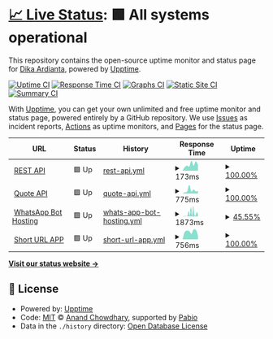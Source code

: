 # [📈 Live Status](https://status.dikaardnt.com): <!--live status--> **🟩 All systems operational**

This repository contains the open-source uptime monitor and status page for [Dika Ardianta](https://dikaardnt.com), powered by [Upptime](https://github.com/upptime/upptime).

[![Uptime CI](https://github.com/DikaArdnt/upptimeku/workflows/Uptime%20CI/badge.svg)](https://github.com/DikaArdnt/upptimeku/actions?query=workflow%3A%22Uptime+CI%22)
[![Response Time CI](https://github.com/DikaArdnt/upptimeku/workflows/Response%20Time%20CI/badge.svg)](https://github.com/DikaArdnt/upptimeku/actions?query=workflow%3A%22Response+Time+CI%22)
[![Graphs CI](https://github.com/DikaArdnt/upptimeku/workflows/Graphs%20CI/badge.svg)](https://github.com/DikaArdnt/upptimeku/actions?query=workflow%3A%22Graphs+CI%22)
[![Static Site CI](https://github.com/DikaArdnt/upptimeku/workflows/Static%20Site%20CI/badge.svg)](https://github.com/DikaArdnt/upptimeku/actions?query=workflow%3A%22Static+Site+CI%22)
[![Summary CI](https://github.com/DikaArdnt/upptimeku/workflows/Summary%20CI/badge.svg)](https://github.com/DikaArdnt/upptimeku/actions?query=workflow%3A%22Summary+CI%22)

With [Upptime](https://upptime.js.org), you can get your own unlimited and free uptime monitor and status page, powered entirely by a GitHub repository. We use [Issues](https://github.com/DikaArdnt/upptimeku/issues) as incident reports, [Actions](https://github.com/DikaArdnt/upptimeku/actions) as uptime monitors, and [Pages](https://status.dikaardnt.com) for the status page.

<!--start: status pages-->
<!-- This summary is generated by Upptime (https://github.com/upptime/upptime) -->
<!-- Do not edit this manually, your changes will be overwritten -->
<!-- prettier-ignore -->
| URL | Status | History | Response Time | Uptime |
| --- | ------ | ------- | ------------- | ------ |
| <img alt="" src="https://icons.duckduckgo.com/ip3/api.dikaardnt.com.ico" height="13"> [REST API](https://api.dikaardnt.com) | 🟩 Up | [rest-api.yml](https://github.com/DikaArdnt/upptimeku/commits/HEAD/history/rest-api.yml) | <details><summary><img alt="Response time graph" src="./graphs/rest-api/response-time-week.png" height="20"> 173ms</summary><br><a href="https://up.dikaardnt.com/history/rest-api"><img alt="Response time 201" src="https://img.shields.io/endpoint?url=https%3A%2F%2Fraw.githubusercontent.com%2FDikaArdnt%2Fupptimeku%2FHEAD%2Fapi%2Frest-api%2Fresponse-time.json"></a><br><a href="https://up.dikaardnt.com/history/rest-api"><img alt="24-hour response time 76" src="https://img.shields.io/endpoint?url=https%3A%2F%2Fraw.githubusercontent.com%2FDikaArdnt%2Fupptimeku%2FHEAD%2Fapi%2Frest-api%2Fresponse-time-day.json"></a><br><a href="https://up.dikaardnt.com/history/rest-api"><img alt="7-day response time 173" src="https://img.shields.io/endpoint?url=https%3A%2F%2Fraw.githubusercontent.com%2FDikaArdnt%2Fupptimeku%2FHEAD%2Fapi%2Frest-api%2Fresponse-time-week.json"></a><br><a href="https://up.dikaardnt.com/history/rest-api"><img alt="30-day response time 212" src="https://img.shields.io/endpoint?url=https%3A%2F%2Fraw.githubusercontent.com%2FDikaArdnt%2Fupptimeku%2FHEAD%2Fapi%2Frest-api%2Fresponse-time-month.json"></a><br><a href="https://up.dikaardnt.com/history/rest-api"><img alt="1-year response time 201" src="https://img.shields.io/endpoint?url=https%3A%2F%2Fraw.githubusercontent.com%2FDikaArdnt%2Fupptimeku%2FHEAD%2Fapi%2Frest-api%2Fresponse-time-year.json"></a></details> | <details><summary><a href="https://up.dikaardnt.com/history/rest-api">100.00%</a></summary><a href="https://up.dikaardnt.com/history/rest-api"><img alt="All-time uptime 97.51%" src="https://img.shields.io/endpoint?url=https%3A%2F%2Fraw.githubusercontent.com%2FDikaArdnt%2Fupptimeku%2FHEAD%2Fapi%2Frest-api%2Fuptime.json"></a><br><a href="https://up.dikaardnt.com/history/rest-api"><img alt="24-hour uptime 100.00%" src="https://img.shields.io/endpoint?url=https%3A%2F%2Fraw.githubusercontent.com%2FDikaArdnt%2Fupptimeku%2FHEAD%2Fapi%2Frest-api%2Fuptime-day.json"></a><br><a href="https://up.dikaardnt.com/history/rest-api"><img alt="7-day uptime 100.00%" src="https://img.shields.io/endpoint?url=https%3A%2F%2Fraw.githubusercontent.com%2FDikaArdnt%2Fupptimeku%2FHEAD%2Fapi%2Frest-api%2Fuptime-week.json"></a><br><a href="https://up.dikaardnt.com/history/rest-api"><img alt="30-day uptime 100.00%" src="https://img.shields.io/endpoint?url=https%3A%2F%2Fraw.githubusercontent.com%2FDikaArdnt%2Fupptimeku%2FHEAD%2Fapi%2Frest-api%2Fuptime-month.json"></a><br><a href="https://up.dikaardnt.com/history/rest-api"><img alt="1-year uptime 97.51%" src="https://img.shields.io/endpoint?url=https%3A%2F%2Fraw.githubusercontent.com%2FDikaArdnt%2Fupptimeku%2FHEAD%2Fapi%2Frest-api%2Fuptime-year.json"></a></details>
| <img alt="" src="https://icons.duckduckgo.com/ip3/quote.kua.lat.ico" height="13"> [Quote API](https://quote.kua.lat) | 🟩 Up | [quote-api.yml](https://github.com/DikaArdnt/upptimeku/commits/HEAD/history/quote-api.yml) | <details><summary><img alt="Response time graph" src="./graphs/quote-api/response-time-week.png" height="20"> 775ms</summary><br><a href="https://up.dikaardnt.com/history/quote-api"><img alt="Response time 227" src="https://img.shields.io/endpoint?url=https%3A%2F%2Fraw.githubusercontent.com%2FDikaArdnt%2Fupptimeku%2FHEAD%2Fapi%2Fquote-api%2Fresponse-time.json"></a><br><a href="https://up.dikaardnt.com/history/quote-api"><img alt="24-hour response time 375" src="https://img.shields.io/endpoint?url=https%3A%2F%2Fraw.githubusercontent.com%2FDikaArdnt%2Fupptimeku%2FHEAD%2Fapi%2Fquote-api%2Fresponse-time-day.json"></a><br><a href="https://up.dikaardnt.com/history/quote-api"><img alt="7-day response time 775" src="https://img.shields.io/endpoint?url=https%3A%2F%2Fraw.githubusercontent.com%2FDikaArdnt%2Fupptimeku%2FHEAD%2Fapi%2Fquote-api%2Fresponse-time-week.json"></a><br><a href="https://up.dikaardnt.com/history/quote-api"><img alt="30-day response time 531" src="https://img.shields.io/endpoint?url=https%3A%2F%2Fraw.githubusercontent.com%2FDikaArdnt%2Fupptimeku%2FHEAD%2Fapi%2Fquote-api%2Fresponse-time-month.json"></a><br><a href="https://up.dikaardnt.com/history/quote-api"><img alt="1-year response time 227" src="https://img.shields.io/endpoint?url=https%3A%2F%2Fraw.githubusercontent.com%2FDikaArdnt%2Fupptimeku%2FHEAD%2Fapi%2Fquote-api%2Fresponse-time-year.json"></a></details> | <details><summary><a href="https://up.dikaardnt.com/history/quote-api">100.00%</a></summary><a href="https://up.dikaardnt.com/history/quote-api"><img alt="All-time uptime 90.78%" src="https://img.shields.io/endpoint?url=https%3A%2F%2Fraw.githubusercontent.com%2FDikaArdnt%2Fupptimeku%2FHEAD%2Fapi%2Fquote-api%2Fuptime.json"></a><br><a href="https://up.dikaardnt.com/history/quote-api"><img alt="24-hour uptime 100.00%" src="https://img.shields.io/endpoint?url=https%3A%2F%2Fraw.githubusercontent.com%2FDikaArdnt%2Fupptimeku%2FHEAD%2Fapi%2Fquote-api%2Fuptime-day.json"></a><br><a href="https://up.dikaardnt.com/history/quote-api"><img alt="7-day uptime 100.00%" src="https://img.shields.io/endpoint?url=https%3A%2F%2Fraw.githubusercontent.com%2FDikaArdnt%2Fupptimeku%2FHEAD%2Fapi%2Fquote-api%2Fuptime-week.json"></a><br><a href="https://up.dikaardnt.com/history/quote-api"><img alt="30-day uptime 100.00%" src="https://img.shields.io/endpoint?url=https%3A%2F%2Fraw.githubusercontent.com%2FDikaArdnt%2Fupptimeku%2FHEAD%2Fapi%2Fquote-api%2Fuptime-month.json"></a><br><a href="https://up.dikaardnt.com/history/quote-api"><img alt="1-year uptime 90.78%" src="https://img.shields.io/endpoint?url=https%3A%2F%2Fraw.githubusercontent.com%2FDikaArdnt%2Fupptimeku%2FHEAD%2Fapi%2Fquote-api%2Fuptime-year.json"></a></details>
| <img alt="" src="https://icons.duckduckgo.com/ip3/hisoka.net.ico" height="13"> [WhatsApp Bot Hosting](https://hisoka.net/api) | 🟩 Up | [whats-app-bot-hosting.yml](https://github.com/DikaArdnt/upptimeku/commits/HEAD/history/whats-app-bot-hosting.yml) | <details><summary><img alt="Response time graph" src="./graphs/whats-app-bot-hosting/response-time-week.png" height="20"> 1873ms</summary><br><a href="https://up.dikaardnt.com/history/whats-app-bot-hosting"><img alt="Response time 1147" src="https://img.shields.io/endpoint?url=https%3A%2F%2Fraw.githubusercontent.com%2FDikaArdnt%2Fupptimeku%2FHEAD%2Fapi%2Fwhats-app-bot-hosting%2Fresponse-time.json"></a><br><a href="https://up.dikaardnt.com/history/whats-app-bot-hosting"><img alt="24-hour response time 1642" src="https://img.shields.io/endpoint?url=https%3A%2F%2Fraw.githubusercontent.com%2FDikaArdnt%2Fupptimeku%2FHEAD%2Fapi%2Fwhats-app-bot-hosting%2Fresponse-time-day.json"></a><br><a href="https://up.dikaardnt.com/history/whats-app-bot-hosting"><img alt="7-day response time 1873" src="https://img.shields.io/endpoint?url=https%3A%2F%2Fraw.githubusercontent.com%2FDikaArdnt%2Fupptimeku%2FHEAD%2Fapi%2Fwhats-app-bot-hosting%2Fresponse-time-week.json"></a><br><a href="https://up.dikaardnt.com/history/whats-app-bot-hosting"><img alt="30-day response time 1176" src="https://img.shields.io/endpoint?url=https%3A%2F%2Fraw.githubusercontent.com%2FDikaArdnt%2Fupptimeku%2FHEAD%2Fapi%2Fwhats-app-bot-hosting%2Fresponse-time-month.json"></a><br><a href="https://up.dikaardnt.com/history/whats-app-bot-hosting"><img alt="1-year response time 1147" src="https://img.shields.io/endpoint?url=https%3A%2F%2Fraw.githubusercontent.com%2FDikaArdnt%2Fupptimeku%2FHEAD%2Fapi%2Fwhats-app-bot-hosting%2Fresponse-time-year.json"></a></details> | <details><summary><a href="https://up.dikaardnt.com/history/whats-app-bot-hosting">45.55%</a></summary><a href="https://up.dikaardnt.com/history/whats-app-bot-hosting"><img alt="All-time uptime 91.70%" src="https://img.shields.io/endpoint?url=https%3A%2F%2Fraw.githubusercontent.com%2FDikaArdnt%2Fupptimeku%2FHEAD%2Fapi%2Fwhats-app-bot-hosting%2Fuptime.json"></a><br><a href="https://up.dikaardnt.com/history/whats-app-bot-hosting"><img alt="24-hour uptime 100.00%" src="https://img.shields.io/endpoint?url=https%3A%2F%2Fraw.githubusercontent.com%2FDikaArdnt%2Fupptimeku%2FHEAD%2Fapi%2Fwhats-app-bot-hosting%2Fuptime-day.json"></a><br><a href="https://up.dikaardnt.com/history/whats-app-bot-hosting"><img alt="7-day uptime 45.55%" src="https://img.shields.io/endpoint?url=https%3A%2F%2Fraw.githubusercontent.com%2FDikaArdnt%2Fupptimeku%2FHEAD%2Fapi%2Fwhats-app-bot-hosting%2Fuptime-week.json"></a><br><a href="https://up.dikaardnt.com/history/whats-app-bot-hosting"><img alt="30-day uptime 51.95%" src="https://img.shields.io/endpoint?url=https%3A%2F%2Fraw.githubusercontent.com%2FDikaArdnt%2Fupptimeku%2FHEAD%2Fapi%2Fwhats-app-bot-hosting%2Fuptime-month.json"></a><br><a href="https://up.dikaardnt.com/history/whats-app-bot-hosting"><img alt="1-year uptime 91.70%" src="https://img.shields.io/endpoint?url=https%3A%2F%2Fraw.githubusercontent.com%2FDikaArdnt%2Fupptimeku%2FHEAD%2Fapi%2Fwhats-app-bot-hosting%2Fuptime-year.json"></a></details>
| <img alt="" src="https://icons.duckduckgo.com/ip3/kua.lat.ico" height="13"> [Short URL APP](https://kua.lat/api/v2/health) | 🟩 Up | [short-url-app.yml](https://github.com/DikaArdnt/upptimeku/commits/HEAD/history/short-url-app.yml) | <details><summary><img alt="Response time graph" src="./graphs/short-url-app/response-time-week.png" height="20"> 756ms</summary><br><a href="https://up.dikaardnt.com/history/short-url-app"><img alt="Response time 5295" src="https://img.shields.io/endpoint?url=https%3A%2F%2Fraw.githubusercontent.com%2FDikaArdnt%2Fupptimeku%2FHEAD%2Fapi%2Fshort-url-app%2Fresponse-time.json"></a><br><a href="https://up.dikaardnt.com/history/short-url-app"><img alt="24-hour response time 910" src="https://img.shields.io/endpoint?url=https%3A%2F%2Fraw.githubusercontent.com%2FDikaArdnt%2Fupptimeku%2FHEAD%2Fapi%2Fshort-url-app%2Fresponse-time-day.json"></a><br><a href="https://up.dikaardnt.com/history/short-url-app"><img alt="7-day response time 756" src="https://img.shields.io/endpoint?url=https%3A%2F%2Fraw.githubusercontent.com%2FDikaArdnt%2Fupptimeku%2FHEAD%2Fapi%2Fshort-url-app%2Fresponse-time-week.json"></a><br><a href="https://up.dikaardnt.com/history/short-url-app"><img alt="30-day response time 1003" src="https://img.shields.io/endpoint?url=https%3A%2F%2Fraw.githubusercontent.com%2FDikaArdnt%2Fupptimeku%2FHEAD%2Fapi%2Fshort-url-app%2Fresponse-time-month.json"></a><br><a href="https://up.dikaardnt.com/history/short-url-app"><img alt="1-year response time 5295" src="https://img.shields.io/endpoint?url=https%3A%2F%2Fraw.githubusercontent.com%2FDikaArdnt%2Fupptimeku%2FHEAD%2Fapi%2Fshort-url-app%2Fresponse-time-year.json"></a></details> | <details><summary><a href="https://up.dikaardnt.com/history/short-url-app">100.00%</a></summary><a href="https://up.dikaardnt.com/history/short-url-app"><img alt="All-time uptime 95.29%" src="https://img.shields.io/endpoint?url=https%3A%2F%2Fraw.githubusercontent.com%2FDikaArdnt%2Fupptimeku%2FHEAD%2Fapi%2Fshort-url-app%2Fuptime.json"></a><br><a href="https://up.dikaardnt.com/history/short-url-app"><img alt="24-hour uptime 100.00%" src="https://img.shields.io/endpoint?url=https%3A%2F%2Fraw.githubusercontent.com%2FDikaArdnt%2Fupptimeku%2FHEAD%2Fapi%2Fshort-url-app%2Fuptime-day.json"></a><br><a href="https://up.dikaardnt.com/history/short-url-app"><img alt="7-day uptime 100.00%" src="https://img.shields.io/endpoint?url=https%3A%2F%2Fraw.githubusercontent.com%2FDikaArdnt%2Fupptimeku%2FHEAD%2Fapi%2Fshort-url-app%2Fuptime-week.json"></a><br><a href="https://up.dikaardnt.com/history/short-url-app"><img alt="30-day uptime 99.96%" src="https://img.shields.io/endpoint?url=https%3A%2F%2Fraw.githubusercontent.com%2FDikaArdnt%2Fupptimeku%2FHEAD%2Fapi%2Fshort-url-app%2Fuptime-month.json"></a><br><a href="https://up.dikaardnt.com/history/short-url-app"><img alt="1-year uptime 95.29%" src="https://img.shields.io/endpoint?url=https%3A%2F%2Fraw.githubusercontent.com%2FDikaArdnt%2Fupptimeku%2FHEAD%2Fapi%2Fshort-url-app%2Fuptime-year.json"></a></details>

<!--end: status pages-->

[**Visit our status website →**](https://status.dikaardnt.com)

## 📄 License

- Powered by: [Upptime](https://github.com/upptime/upptime)
- Code: [MIT](./LICENSE) © [Anand Chowdhary](https://anandchowdhary.com), supported by [Pabio](https://pabio.com)
- Data in the `./history` directory: [Open Database License](https://opendatacommons.org/licenses/odbl/1-0/)
